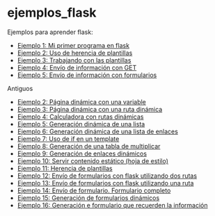 # ejemplos_flask

Ejemplos para aprender flask:

* [Ejemplo 1: Mi primer programa en flask](ejemplo1)
* [Ejemplo 2: Uso de herencia de plantillas](ejemplo2)
* [Ejemplo 3: Trabajando con las plantillas](ejemplo3)
* [Ejemplo 4: Envío de información con GET](ejemplo4)
* [Ejemplo 5: Envío de información con formularios]()


Antiguos

* [Ejemplo 2: Página dinámica con una variable](ejemplo2)
* [Ejemplo 3: Página dinámica con una ruta dinámica](ejemplo3)
* [Ejemplo 4: Calculadora con rutas dinámicas](ejemplo4)
* [Ejemplo 5: Generación dinámica de una lista](ejemplo5)
* [Ejemplo 6: Generación dinámica de una lista de enlaces](ejemplo6)
* [Ejemplo 7: Uso de if en un template](ejemplo7)
* [Ejemplo 8: Generación de una tabla de multiplicar](ejemplo8)
* [Ejemplo 9: Generación de enlaces dinámicos](ejemplo9)
* [Ejemplo 10: Servir contenido estático (hoja de estilo)](ejemplo10)
* [Ejemplo 11: Herencia de plantillas](ejemplo11)
* [Ejemplo 12: Envío de formularios con flask utilizando dos rutas](ejemplo12)
* [Ejemplo 13: Envío de formularios con flask utilizando una ruta](ejemplo13)
* [Ejemplo 14: Envío de formulario. Formulario completo](ejemplo14)
* [Ejemplo 15: Generación de formularios dinámicos](ejemplo15)
* [Ejemplo 16: Generación e formulario que recuerden la información](ejemplo16)